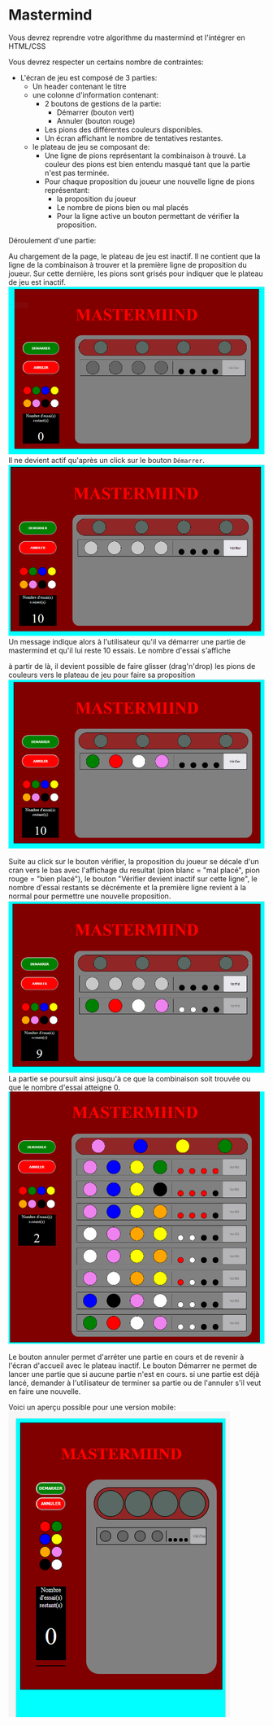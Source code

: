 # Mastermind

Vous devrez reprendre votre algorithme du mastermind et l'intégrer en HTML/CSS

Vous devrez respecter un certains nombre de contraintes:

* L'écran de jeu est composé de 3 parties:
    * Un header contenant le titre
    * une colonne d'information contenant:
        * 2 boutons de gestions de la partie:
            * Démarrer (bouton vert)
            * Annuler (bouton rouge)
        * Les pions des différentes couleurs disponibles.
        * Un écran affichant le nombre de tentatives restantes.
    * le plateau de jeu se composant de:
        * Une ligne de pions représentant la combinaison à trouvé. La couleur des pions est bien entendu masqué tant que la partie n'est pas terminée.
        * Pour chaque proposition du joueur une nouvelle ligne de pions représentant:
            * la proposition du joueur
            * Le nombre de pions bien ou mal placés
            * Pour la ligne active un bouton permettant de vérifier la proposition.

Déroulement d'une partie:

Au chargement de la page, le plateau de jeu est inactif. Il ne contient que la ligne de la combinaison à trouver et la première ligne de proposition du joueur. Sur cette dernière, les pions sont grisés pour indiquer que le plateau de jeu est inactif. 
![](assets/img/mastermind_onload.PNG)
Il ne devient actif qu'après un click sur le bouton `Démarrer`.
![](assets/img/mastermind_Demarrer.PNG)
Un message indique alors à l'utilisateur qu'il va démarrer une partie de mastermind et qu'il lui reste 10 essais. Le nombre d'essai s'affiche

à partir de là, il devient possible de faire glisser (drag'n'drop) les pions de couleurs vers le plateau de jeu pour faire sa proposition
![](assets/img/mastermind_proposition.PNG)

Suite au click sur le bouton vérifier, la proposition du joueur se décale d'un cran vers le bas avec l'affichage du resultat (pion blanc = "mal placé", pion rouge = "bien placé"), le bouton "Vérifier devient inactif sur cette ligne", le nombre d'essai restants se décrémente et la première ligne revient à la normal pour permettre une nouvelle proposition.
![](assets/img/mastermind_resultat.PNG)
La partie se poursuit ainsi jusqu'à ce que la combinaison soit trouvée ou que le nombre d'essai atteigne 0.
![](assets/img/mastermind_fin_partie.PNG)


Le bouton annuler permet d'arréter une partie en cours et de revenir à l'écran d'accueil avec le plateau inactif.
Le bouton Démarrer ne permet de lancer une partie que si aucune partie n'est en cours. si une partie est déjà lancé, demander à l'utilisateur de terminer sa partie ou de l'annuler s'il veut en faire une nouvelle.

Voici un aperçu possible pour une version mobile:
![](assets/img/mastermind_mobile.PNG)

